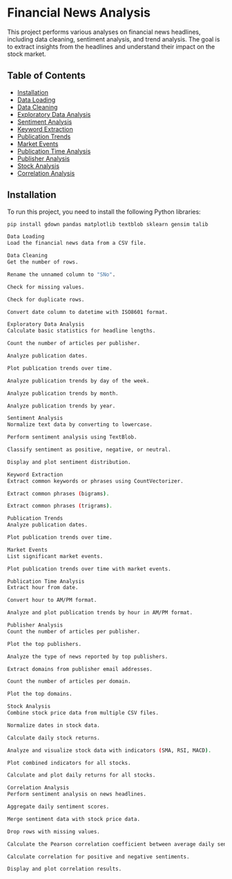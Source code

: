 # Financial News Analysis

This project performs various analyses on financial news headlines, including data cleaning, sentiment analysis, and trend analysis. The goal is to extract insights from the headlines and understand their impact on the stock market.

## Table of Contents
- [Installation](#installation)
- [Data Loading](#data-loading)
- [Data Cleaning](#data-cleaning)
- [Exploratory Data Analysis](#exploratory-data-analysis)
- [Sentiment Analysis](#sentiment-analysis)
- [Keyword Extraction](#keyword-extraction)
- [Publication Trends](#publication-trends)
- [Market Events](#market-events)
- [Publication Time Analysis](#publication-time-analysis)
- [Publisher Analysis](#publisher-analysis)
- [Stock Analysis](#stock-analysis)
- [Correlation Analysis](#correlation-analysis)

## Installation

To run this project, you need to install the following Python libraries:

```bash
pip install gdown pandas matplotlib textblob sklearn gensim talib

Data Loading
Load the financial news data from a CSV file.

Data Cleaning
Get the number of rows.

Rename the unnamed column to "SNo".

Check for missing values.

Check for duplicate rows.

Convert date column to datetime with ISO8601 format.

Exploratory Data Analysis
Calculate basic statistics for headline lengths.

Count the number of articles per publisher.

Analyze publication dates.

Plot publication trends over time.

Analyze publication trends by day of the week.

Analyze publication trends by month.

Analyze publication trends by year.

Sentiment Analysis
Normalize text data by converting to lowercase.

Perform sentiment analysis using TextBlob.

Classify sentiment as positive, negative, or neutral.

Display and plot sentiment distribution.

Keyword Extraction
Extract common keywords or phrases using CountVectorizer.

Extract common phrases (bigrams).

Extract common phrases (trigrams).

Publication Trends
Analyze publication dates.

Plot publication trends over time.

Market Events
List significant market events.

Plot publication trends over time with market events.

Publication Time Analysis
Extract hour from date.

Convert hour to AM/PM format.

Analyze and plot publication trends by hour in AM/PM format.

Publisher Analysis
Count the number of articles per publisher.

Plot the top publishers.

Analyze the type of news reported by top publishers.

Extract domains from publisher email addresses.

Count the number of articles per domain.

Plot the top domains.

Stock Analysis
Combine stock price data from multiple CSV files.

Normalize dates in stock data.

Calculate daily stock returns.

Analyze and visualize stock data with indicators (SMA, RSI, MACD).

Plot combined indicators for all stocks.

Calculate and plot daily returns for all stocks.

Correlation Analysis
Perform sentiment analysis on news headlines.

Aggregate daily sentiment scores.

Merge sentiment data with stock price data.

Drop rows with missing values.

Calculate the Pearson correlation coefficient between average daily sentiment scores and stock daily returns.

Calculate correlation for positive and negative sentiments.

Display and plot correlation results.